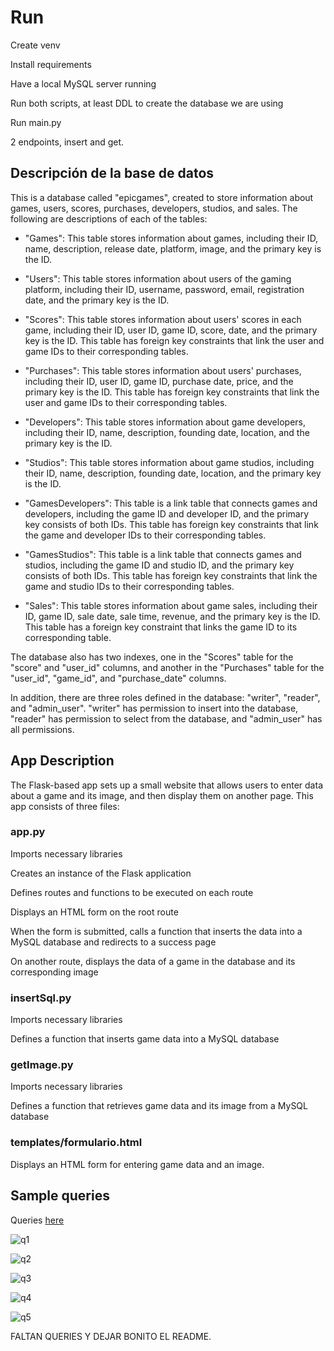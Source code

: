 
<!-- TODO ARREGLAR TODO, DOCUMENTAR UN POCO MEJOR Y CORREGIR ERRORES-->
# Run

Create venv

Install requirements

Have a local MySQL server running

Run both scripts, at least DDL to create the database we are using

Run main.py

2 endpoints, insert and get.

## Descripción de la base de datos

This is a database called "epicgames", created to store information about games, users, scores, purchases, developers, studios, and sales. The following are descriptions of each of the tables:

* "Games": This table stores information about games, including their ID, name, description, release date, platform, image, and the primary key is the ID.

* "Users": This table stores information about users of the gaming platform, including their ID, username, password, email, registration date, and the primary key is the ID.

* "Scores": This table stores information about users' scores in each game, including their ID, user ID, game ID, score, date, and the primary key is the ID. This table has foreign key constraints that link the user and game IDs to their corresponding tables.

* "Purchases": This table stores information about users' purchases, including their ID, user ID, game ID, purchase date, price, and the primary key is the ID. This table has foreign key constraints that link the user and game IDs to their corresponding tables.

* "Developers": This table stores information about game developers, including their ID, name, description, founding date, location, and the primary key is the ID.

* "Studios": This table stores information about game studios, including their ID, name, description, founding date, location, and the primary key is the ID.

* "GamesDevelopers": This table is a link table that connects games and developers, including the game ID and developer ID, and the primary key consists of both IDs. This table has foreign key constraints that link the game and developer IDs to their corresponding tables.

* "GamesStudios": This table is a link table that connects games and studios, including the game ID and studio ID, and the primary key consists of both IDs. This table has foreign key constraints that link the game and studio IDs to their corresponding tables.

* "Sales": This table stores information about game sales, including their ID, game ID, sale date, sale time, revenue, and the primary key is the ID. This table has a foreign key constraint that links the game ID to its corresponding table.

The database also has two indexes, one in the "Scores" table for the "score" and "user_id" columns, and another in the "Purchases" table for the "user_id", "game_id", and "purchase_date" columns.

In addition, there are three roles defined in the database: "writer", "reader", and "admin_user". "writer" has permission to insert into the database, "reader" has permission to select from the database, and "admin_user" has all permissions.

## App Description

The Flask-based app sets up a small website that allows users to enter data about a game and its image, and then display them on another page. This app consists of three files:

### app.py

Imports necessary libraries

Creates an instance of the Flask application

Defines routes and functions to be executed on each route

Displays an HTML form on the root route

When the form is submitted, calls a function that inserts the data into a MySQL database and redirects to a success page

On another route, displays the data of a game in the database and its corresponding image

### insertSql.py

Imports necessary libraries

Defines a function that inserts game data into a MySQL database

### getImage.py

Imports necessary libraries

Defines a function that retrieves game data and its image from a MySQL database

### templates/formulario.html

Displays an HTML form for entering game data and an image.

## Sample queries

<!-- TODO PONER QUERIES-->

Queries [here](./scripts/Queries.sql)

![q1](./docs/queries_img/)

![q2](./docs/queries_img/)

![q3](./docs/queries_img/)

![q4](./docs/queries_img/)

![q5](./docs/queries_img/)

<!-- TODO AÑADIR EJEMPLOS DE COM0 FUCIONAN LOS USUARIOS, POR EJEMPLO. CON ADMIN PODEMOS HACER TODO, PERO CON EL REST0 NO-->

FALTAN QUERIES Y DEJAR BONITO EL README.